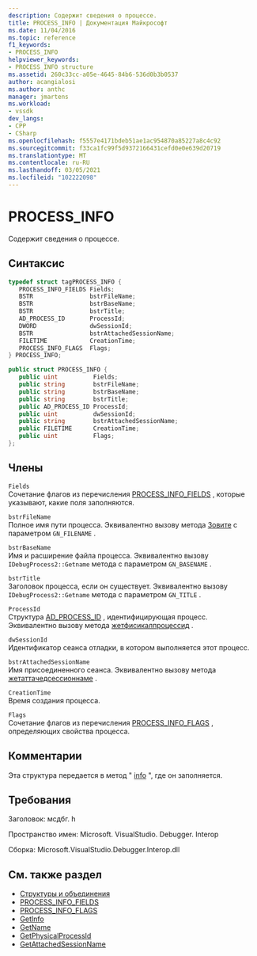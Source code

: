 ```yaml
---
description: Содержит сведения о процессе.
title: PROCESS_INFO | Документация Майкрософт
ms.date: 11/04/2016
ms.topic: reference
f1_keywords:
- PROCESS_INFO
helpviewer_keywords:
- PROCESS_INFO structure
ms.assetid: 260c33cc-a05e-4645-84b6-536d0b3b0537
author: acangialosi
ms.author: anthc
manager: jmartens
ms.workload:
- vssdk
dev_langs:
- CPP
- CSharp
ms.openlocfilehash: f5557e4171bdeb51ae1ac954870a85227a8c4c92
ms.sourcegitcommit: f33ca1fc99f5d9372166431cefd0e0e639d20719
ms.translationtype: MT
ms.contentlocale: ru-RU
ms.lasthandoff: 03/05/2021
ms.locfileid: "102222098"
---
```

# <a name="process_info"></a>PROCESS_INFO
Содержит сведения о процессе.

## <a name="syntax"></a>Синтаксис

```cpp
typedef struct tagPROCESS_INFO { 
   PROCESS_INFO_FIELDS Fields;
   BSTR                bstrFileName;
   BSTR                bstrBaseName;
   BSTR                bstrTitle;
   AD_PROCESS_ID       ProcessId;
   DWORD               dwSessionId;
   BSTR                bstrAttachedSessionName;
   FILETIME            CreationTime;
   PROCESS_INFO_FLAGS  Flags;
} PROCESS_INFO;
```

```csharp
public struct PROCESS_INFO { 
   public uint          Fields;
   public string        bstrFileName;
   public string        bstrBaseName;
   public string        bstrTitle;
   public AD_PROCESS_ID ProcessId;
   public uint          dwSessionId;
   public string        bstrAttachedSessionName;
   public FILETIME      CreationTime;
   public uint          Flags;
};
```

## <a name="members"></a>Члены
 `Fields`\
 Сочетание флагов из перечисления [PROCESS_INFO_FIELDS](../../../extensibility/debugger/reference/process-info-fields.md) , которые указывают, какие поля заполняются.

 `bstrFileName`\
 Полное имя пути процесса. Эквивалентно вызову метода [Зовите](../../../extensibility/debugger/reference/idebugprocess2-getname.md) с параметром `GN_FILENAME` .

 `bstrBaseName`\
 Имя и расширение файла процесса. Эквивалентно вызову `IDebugProcess2::Getname` метода с параметром `GN_BASENAME` .

 `bstrTitle`\
 Заголовок процесса, если он существует. Эквивалентно вызову `IDebugProcess2::Getname` метода с параметром `GN_TITLE` .

 `ProcessId`\
 Структура [AD_PROCESS_ID](../../../extensibility/debugger/reference/ad-process-id.md) , идентифицирующая процесс. Эквивалентно вызову метода [жетфисикалпроцессид](../../../extensibility/debugger/reference/idebugprocess2-getphysicalprocessid.md) .

 `dwSessionId`\
 Идентификатор сеанса отладки, в котором выполняется этот процесс.

 `bstrAttachedSessionName`\
 Имя присоединенного сеанса. Эквивалентно вызову метода [жетаттачедсессионнаме](../../../extensibility/debugger/reference/idebugprocess2-getattachedsessionname.md) .

 `CreationTime`\
 Время создания процесса.

 `Flags`\
 Сочетание флагов из перечисления [PROCESS_INFO_FLAGS](../../../extensibility/debugger/reference/process-info-flags.md) , определяющих свойства процесса.

## <a name="remarks"></a>Комментарии
 Эта структура передается в метод " [info](../../../extensibility/debugger/reference/idebugprocess2-getinfo.md) ", где он заполняется.

## <a name="requirements"></a>Требования
 Заголовок: мсдбг. h

 Пространство имен: Microsoft. VisualStudio. Debugger. Interop

 Сборка: Microsoft.VisualStudio.Debugger.Interop.dll

## <a name="see-also"></a>См. также раздел
- [Структуры и объединения](../../../extensibility/debugger/reference/structures-and-unions.md)
- [PROCESS_INFO_FIELDS](../../../extensibility/debugger/reference/process-info-fields.md)
- [PROCESS_INFO_FLAGS](../../../extensibility/debugger/reference/process-info-flags.md)
- [GetInfo](../../../extensibility/debugger/reference/idebugprocess2-getinfo.md)
- [GetName](../../../extensibility/debugger/reference/idebugprocess2-getname.md)
- [GetPhysicalProcessId](../../../extensibility/debugger/reference/idebugprocess2-getphysicalprocessid.md)
- [GetAttachedSessionName](../../../extensibility/debugger/reference/idebugprocess2-getattachedsessionname.md)
